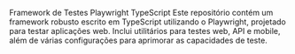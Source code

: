 Framework de Testes Playwright TypeScript
Este repositório contém um framework robusto escrito em TypeScript utilizando o Playwright, projetado para testar aplicações web. Inclui utilitários para testes web, API e mobile, além de várias configurações para aprimorar as capacidades de teste.
